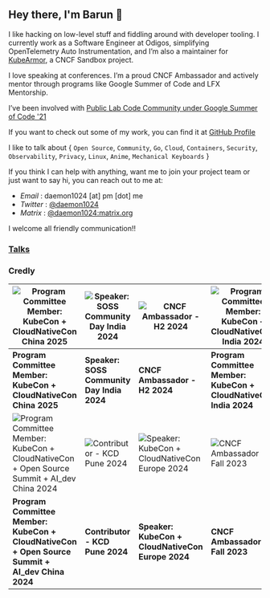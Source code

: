 ## Hey there, I'm Barun 👋

I like hacking on low-level stuff and fiddling around with developer tooling. I currently work as a Software Engineer at Odigos, simplifying OpenTelemetry Auto Instrumentation, and I’m also a maintainer for [KubeArmor](https://github.com/KubeArmor), a CNCF Sandbox project.

I love speaking at conferences. I’m a proud CNCF Ambassador and actively mentor through programs like Google Summer of Code and LFX Mentorship.

I’ve been involved with [Public Lab Code Community under Google Summer of Code '21](/posts/gsoc21)

If you want to check out some of my work, you can find it at [GitHub Profile](https://github.com/daemon1024)

I like to talk about { `Open Source`, `Community`, `Go`, `Cloud`, `Containers`, `Security`, `Observability`, `Privacy`, `Linux`, `Anime`, `Mechanical Keyboards` }

If you think I can help with anything, want me to join your project team or just want to say hi, you can reach out to me at:
- *Email* : daemon1024 [at] pm [dot] me
- *Twitter* : [@daemon1024](https://twitter.com/daemon1024)
- *Matrix* : [@daemon1024:matrix.org](https://matrix.to/#/@daemon1024:matrix.org)
  
I welcome all friendly communication!!

### [Talks](/talks)

### Credly

| ![Program Committee Member: KubeCon + CloudNativeCon China 2025](https://images.credly.com/images/43195a73-9ee6-40c7-bd75-eae8515ac836/blob) | ![Speaker: SOSS Community Day India 2024](https://images.credly.com/images/2f733d83-e31f-4276-9e54-b823340ea671/blob) | ![CNCF Ambassador - H2 2024](https://images.credly.com/images/0c431e75-3362-45fe-945c-1e62dda6defd/blob) | ![Program Committee Member: KubeCon + CloudNativeCon India 2024](https://images.credly.com/images/68359281-14a2-4996-8d88-057bfbf4cf69/blob) | ![LFC102: Inclusive Open Source Community Orientation](https://images.credly.com/images/4c923ac7-3490-4198-8ee6-fa9d3eb99b0d/blob)  | ![Speaker - KCD Hyderabad 2024](https://images.credly.com/images/bca0799e-20a5-4393-8846-759c3dc384d9/image.png)        |
|------------------------------------------------------------------------------------------------------------------------------------|------------------------------------------------------------------------------------------------------------------------|----------------------------------------------------------------------------------------------------------------|-----------------------------------------------------------------------------------------------------------------------|-------------------------------------------------------------------------------------------------------------------|-------------------------------------------------------------------------------------------------------------------|
| **Program Committee Member: KubeCon + CloudNativeCon China 2025**                                                                  | **Speaker: SOSS Community Day India 2024**                                                                              | **CNCF Ambassador - H2 2024**                                                                                         | **Program Committee Member: KubeCon + CloudNativeCon India 2024**                                                              | **LFC102: Inclusive Open Source Community Orientation**                                                              | **Speaker - KCD Hyderabad 2024**                                                                                     |
| ![Program Committee Member: KubeCon + CloudNativeCon + Open Source Summit + AI_dev China 2024](https://images.credly.com/images/5287abd6-55d7-44b2-8daa-aab7b36a096e/image.png)  | ![Contributor - KCD Pune 2024](https://images.credly.com/images/ae7e9563-a033-43c2-ae35-d4f2ece3b10c/image.png)            | ![Speaker: KubeCon + CloudNativeCon Europe 2024](https://images.credly.com/images/7452e181-d092-4b92-934f-dfc16d9061e9/image.png)  | ![CNCF Ambassador - Fall 2023](https://images.credly.com/images/b1eaaa0e-3e14-4bfe-9881-9ce477cfa7fc/image.png)            | ![Speaker: KubeCon + CloudNativeCon Europe 2023](https://images.credly.com/images/01d2743a-8bea-4cc7-957f-e802efd198df/image.png)   | ![Speaker: KubeCon + CloudNativeCon North America 2022](https://images.credly.com/images/7890bb62-b943-44ba-8000-66dad71c9205/image.png) |
| **Program Committee Member: KubeCon + CloudNativeCon + Open Source Summit + AI_dev China 2024**                      | **Contributor - KCD Pune 2024**                                                                                               | **Speaker: KubeCon + CloudNativeCon Europe 2024**                                                                    | **CNCF Ambassador - Fall 2023**                                                                                           | **Speaker: KubeCon + CloudNativeCon Europe 2023**                                                                       | **Speaker: KubeCon + CloudNativeCon North America 2022**                                                                |